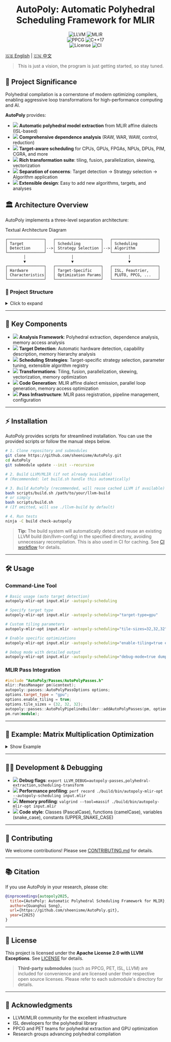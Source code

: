 

<h1 align="center">AutoPoly: Automatic Polyhedral Scheduling Framework for MLIR</h1>

<p align="center">
  <img src="https://img.shields.io/badge/LLVM-18%2B-4CAF50?logo=llvm" alt="LLVM"/>
  <img src="https://img.shields.io/badge/MLIR-Affine-4CAF50?logo=llvm&logoColor=white" alt="MLIR"/>
  <br>
  <img src="https://img.shields.io/badge/PPCG-Supported-4CAF50?logo=gnu" alt="PPCG"/>
  <img src="https://img.shields.io/badge/C++-17-4CAF50?logo=c%2B%2B" alt="C++17"/>
  <br>
  <img src="https://img.shields.io/badge/License-Apache%202.0-4CAF50?logo=apache" alt="License"/>
  <img src="https://img.shields.io/badge/CI-Passing-4CAF50?logo=github" alt="CI"/>
</p>

[🇬🇧 English](README.md) | [🇨🇳 中文](README-zh.md)

> This is just a vision, the program is just getting started, so stay tuned.

## 🚀 Project Significance

Polyhedral compilation is a cornerstone of modern optimizing compilers, enabling aggressive loop transformations for high-performance computing and AI. 

**AutoPoly** provides:

- <img src="https://img.icons8.com/ios-filled/20/000000/parse-from-clipboard.png"/> **Automatic polyhedral model extraction** from MLIR affine dialects (ISL-based)
- <img src="https://img.icons8.com/ios-filled/20/000000/graph.png"/> **Comprehensive dependence analysis** (RAW, WAR, WAW, control, reduction)
- <img src="https://img.icons8.com/ios-filled/20/000000/chip.png"/> **Target-aware scheduling** for CPUs, GPUs, FPGAs, NPUs, DPUs, PIM, CGRA, and more
- <img src="https://img.icons8.com/ios-filled/20/000000/merge-git.png"/> **Rich transformation suite**: tiling, fusion, parallelization, skewing, vectorization
- <img src="https://img.icons8.com/ios-filled/20/000000/flow-chart.png"/> **Separation of concerns**: Target detection → Strategy selection → Algorithm application
- <img src="https://img.icons8.com/ios-filled/20/000000/plus-math.png"/> **Extensible design**: Easy to add new algorithms, targets, and analyses

## 🏛️ Architecture Overview

AutoPoly implements a three-level separation architecture:

<summary>Textual Architecture Diagram</summary>

```
┌────────────────┐   ┌────────────────────┐   ┌────────────────────┐
│ Target         │   │ Scheduling         │   │ Scheduling         │
│ Detection      │-->| Strategy Selection │-->| Algorithm          │
└────────────────┘   └────────────────────┘   └────────────────────┘
        │                    │                        │
        ▼                    ▼                        ▼
┌────────────────┐   ┌────────────────────┐   ┌────────────────────┐
│ Hardware       │   │ Target-Specific    │   │ ISL, Feautrier,    │
│ Characteristics│   │ Optimization Params│   │ PLUTO, PPCG, ...   │
└────────────────┘   └────────────────────┘   └────────────────────┘
```

### 📁 Project Structure

<details>
<summary>Click to expand</summary>

```
AutoPoly/
├── include/AutoPoly/          # C++ headers (modularized)
│   ├── Analysis/              # Polyhedral extraction, dependence analysis
│   ├── CodeGen/               # MLIR code generation from schedules
│   ├── Passes/                # MLIR pass infrastructure
│   ├── Scheduling/            # Scheduling strategies and algorithms
│   ├── Target/                # Target detection and characterization
│   └── Transform/             # Polyhedral transformations
├── lib/                       # C++ implementations
│   ├── ppcg_wrapper/          # C code optimizer (PPCG integration)
│   ├── Analysis/              # Analysis implementations
│   ├── CodeGen/               # Code generation implementations
│   ├── Passes/                # Pass implementations
│   ├── Scheduling/            # Scheduling implementations
│   ├── Target/                # Target detection implementations
│   └── Transform/             # Transformation implementations
├── tools/                     # Command-line tools
│   ├── autopoly-mlir-opt.cpp  # Main MLIR optimizer
│   └── autopoly-c-opt.cpp     # C code optimizer
├── scripts/                   # Build and install scripts
├── test/                      # Test files
├── unittests/                 # Unit tests
├── third_party/               # External dependencies (LLVM, ISL, PPCG, PET)
├── README.md                  # English documentation
├── README-zh.md               # Chinese documentation
└── LICENSE                    # License file
```
</details>

---

## 🧩 Key Components

- <img src="https://img.icons8.com/ios-filled/20/000000/inspection.png"/> **Analysis Framework**: Polyhedral extraction, dependence analysis, memory access analysis
- <img src="https://img.icons8.com/ios-filled/20/000000/search--v1.png"/> **Target Detection**: Automatic hardware detection, capability description, memory hierarchy analysis
- <img src="https://img.icons8.com/ios-filled/20/000000/strategy-board.png"/> **Scheduling Strategies**: Target-specific strategy selection, parameter tuning, extensible algorithm registry
- <img src="https://img.icons8.com/ios-filled/20/000000/synchronize.png"/> **Transformations**: Tiling, fusion, parallelization, skewing, vectorization, memory optimization
- <img src="https://img.icons8.com/ios-filled/20/000000/code.png"/> **Code Generation**: MLIR affine dialect emission, parallel loop generation, memory access optimization
- <img src="https://img.icons8.com/ios-filled/20/000000/flow-chart.png"/> **Pass Infrastructure**: MLIR pass registration, pipeline management, configuration

---

## ⚡ Installation

AutoPoly provides scripts for streamlined installation. You can use the provided scripts or follow the manual steps below.

```bash
# 1. Clone repository and submodules
git clone https://github.com/sheenisme/AutoPoly.git
cd AutoPoly
git submodule update --init --recursive

# 2. Build LLVM/MLIR (if not already available)
# (Recommended: let build.sh handle this automatically)

# 3. Build AutoPoly (recommended, will reuse cached LLVM if available)
bash scripts/build.sh /path/to/your/llvm-build
# or simply
bash scripts/build.sh
# (If omitted, will use ./llvm-build by default)

# 4. Run tests
ninja -C build check-autopoly
```

> **Tip:** The build system will automatically detect and reuse an existing LLVM build (bin/llvm-config) in the specified directory, avoiding unnecessary recompilation. This is also used in CI for caching. See [CI workflow](.github/workflows/ci.yml) for details.

---

## 🛠️ Usage

### Command-Line Tool
```bash
# Basic usage (auto target detection)
autopoly-mlir-opt input.mlir -autopoly-scheduling

# Specify target type
autopoly-mlir-opt input.mlir -autopoly-scheduling="target-type=gpu"

# Custom tiling parameters
autopoly-mlir-opt input.mlir -autopoly-scheduling="tile-sizes=32,32,32"

# Enable specific optimizations
autopoly-mlir-opt input.mlir -autopoly-scheduling="enable-tiling=true enable-fusion=true"

# Debug mode with detailed output
autopoly-mlir-opt input.mlir -autopoly-scheduling="debug-mode=true dump-schedules=true"
```

### MLIR Pass Integration
```cpp
#include "AutoPoly/Passes/AutoPolyPasses.h"
mlir::PassManager pm(&context);
autopoly::passes::AutoPolyPassOptions options;
options.target_type = "gpu";
options.enable_tiling = true;
options.tile_sizes = {32, 32, 32};
autopoly::passes::AutoPolyPipelineBuilder::addAutoPolyPasses(pm, options);
pm.run(module);
```

---

## 🧪 Example: Matrix Multiplication Optimization

<details>
<summary>Show Example</summary>

**Input MLIR**:
```mlir
func.func @matmul(%A: memref<1024x1024xf32>, %B: memref<1024x1024xf32>, %C: memref<1024x1024xf32>) {
  affine.for %i = 0 to 1024 {
    affine.for %j = 0 to 1024 {
      affine.for %k = 0 to 1024 {
        %a = affine.load %A[%i, %k] : memref<1024x1024xf32>
        %b = affine.load %B[%k, %j] : memref<1024x1024xf32>
        %c = affine.load %C[%i, %j] : memref<1024x1024xf32>
        %prod = arith.mulf %a, %b : f32
        %sum = arith.addf %c, %prod : f32
        affine.store %sum, %C[%i, %j] : memref<1024x1024xf32>
      }
    }
  }
  return
}
```

**Optimized Output**:
```mlir
func.func @matmul(%A: memref<1024x1024xf32>, %B: memref<1024x1024xf32>, %C: memref<1024x1024xf32>) {
  affine.parallel (%ii) = (0) to (1024) step (32) {
    affine.parallel (%jj) = (0) to (1024) step (32) {
      affine.for %kk = 0 to 1024 step 32 {
        affine.parallel (%i) = (%ii) to (min(1024, %ii + 32)) {
          affine.parallel (%j) = (%jj) to (min(1024, %jj + 32)) {
            affine.for %k = %kk to min(1024, %kk + 32) {
              // Optimized computation
            }
          }
        }
      }
    }
  }
  return
}
```
</details>

---

## 🧑‍💻 Development & Debugging

- <img src="https://img.icons8.com/ios-filled/20/000000/bug.png"/> **Debug flags**: `export LLVM_DEBUG=autopoly-passes,polyhedral-extraction,scheduling-transform`
- <img src="https://img.icons8.com/ios-filled/20/000000/speed.png"/> **Performance profiling**: `perf record ./build/bin/autopoly-mlir-opt --autopoly-scheduling input.mlir`
- <img src="https://img.icons8.com/ios-filled/20/000000/memory-slot.png"/> **Memory profiling**: `valgrind --tool=massif ./build/bin/autopoly-mlir-opt input.mlir`
- <img src="https://img.icons8.com/ios-filled/20/000000/code-file.png"/> **Code style**: Classes (PascalCase), functions (camelCase), variables (snake_case), constants (UPPER_SNAKE_CASE)

---

## 🤝 Contributing

We welcome contributions! Please see [CONTRIBUTING.md](CONTRIBUTING.md) for details.

---

## 📚 Citation

If you use AutoPoly in your research, please cite:

```bibtex
@inproceedings{autopoly2025,
  title={AutoPoly: Automatic Polyhedral Scheduling Framework for MLIR},
  author={Guanghui Song},
  url={https://github.com/sheenisme/AutoPoly.git},
  year={2025}
}
```

---

## 📝 License

This project is licensed under the **Apache License 2.0 with LLVM Exceptions**. See [LICENSE](LICENSE) for details.

> **Third-party submodules** (such as PPCG, PET, ISL, LLVM) are included for convenience and are licensed under their respective open source licenses. Please refer to each submodule's directory for details.

---

## 🙏 Acknowledgments

- LLVM/MLIR community for the excellent infrastructure
- ISL developers for the polyhedral library
- PPCG and PET teams for polyhedral extraction and GPU optimization
- Research groups advancing polyhedral compilation
